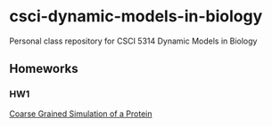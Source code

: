 # csci-dynamic-models-in-biology
Personal class repository for CSCI 5314 Dynamic Models in Biology

## Homeworks
### HW1
[Coarse Grained Simulation of a Protein](HW1)